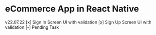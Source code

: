 # eCommerce App in React Native

v22.07.22
[x] Sign In Screen UI with validation
[x] Sign Up Screen UI with validation
[-] Pending Task